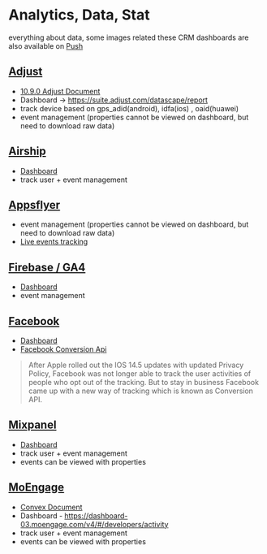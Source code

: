 # Analytics, Data, Stat
everything about data, 
some images related these CRM dashboards are also available on [Push](/App/Push/README.md)


## [Adjust](Adjust)
- [10.9.0 Adjust Document](https://docs.google.com/document/d/1o4W9hWqjEqSRYWCJ2yGxwleZzpXG2BA6FxYBy_IZVMg/edit#heading=h.qv5tuf5lkyjv)
- Dashboard -> https://suite.adjust.com/datascape/report
- track device based on gps_adid(android), idfa(ios) , oaid(huawei)
- event management (properties cannot be viewed on dashboard, but need to download raw data)

## [Airship](Airship)
- [Dashboard](https://go.airship.com/apps/TDTGyqSbQyq4XHajj62UrA/contact_management/channel/35145b1c-b746-444b-a8e0-026c4473f5fe)
- track user + event management

## [Appsflyer](appsflyer)
- event management (properties cannot be viewed on dashboard, but need to download raw data)
- [Live events tracking](https://support.appsflyer.com/hc/en-us/articles/207031996-Registering-test-devices#register-a-device-using-the-appsflyer-device-id-app-admin-only)

## [Firebase / GA4](Firebase)
- [Dashboard](https://console.firebase.google.com/u/1/project/savyour-test/analytics/app/ios:com.disrupt.savyour/events/)
- event management

## [Facebook](Facebook)
- [Dashboard](https://www.facebook.com/events_manager2/overview)
- [Facebook Conversion Api](https://www.youtube.com/watch?v=Tqb9GcHlAfk)
> After Apple rolled out the IOS 14.5 updates with updated Privacy Policy, Facebook was not longer able to track the user activities of people who opt out of the tracking.
But to stay in business Facebook came up with a new way of tracking which is known as Conversion API.

## [Mixpanel](Mixpanel)
- [Dashboard](https://mixpanel.com/project/1305204/view/20473/app/users)
- track user + event management
- events can be viewed with properties

## [MoEngage](Moengage)
- [Convex Document](https://docs.google.com/document/d/1FgRO8P9BUZEXUOCQfTN1m5EoogzNcWPakogHs9H6fww/edit#heading=h.u6fin22lpwu7)
- Dashboard - https://dashboard-03.moengage.com/v4/#/developers/activity
- track user + event management
- events can be viewed with properties
